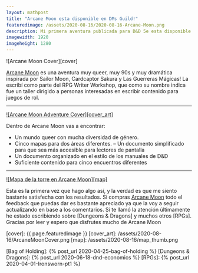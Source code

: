 ```yaml
---
layout: mathpost
title: "Arcane Moon esta disponible en DMs Guild!"
featuredimage: /assets/2020-08-16/2020-08-16-Arcane-Moon.png
description: Mi primera aventura publicada para D&D 5e esta disponible ahora!
imagewidth: 1920
imageheight: 1280
---
```


![Arcane Moon Cover][cover]

[Arcane Moon][arcanemoon] es una aventura muy queer, muy 90s y muy dramática inspirada por Sailor Moon, Cardcaptor Sakura y Las Guerreras Mágicas! La escribí como parte del RPG Writer Workshop, que como su nombre indica fue un taller dirigido a personas interesadas en escribir contenido para juegos de rol.

<!--more-->

---

[![Arcane Moon Adventure Cover][cover_art]][arcanemoon]


Dentro de Arcane Moon vas a encontrar:

- Un mundo queer con mucha diversidad de género.
- Cinco mapas para dos áreas diferentes.
– Un documento simplificado para que sea más accesible para lectores de pantalla
- Un documento organizado en el estilo de los manuales de D&D
- Suficiente contenido para cinco encuentros diferentes

---

[![Mapa de la torre en Arcane Moon][map]][arcanemoon]

Esta es la primera vez que hago algo así, y la verdad es que me siento bastante satisfecha con los resultados. Si compras [Arcane Moon][arcanemoon] todo el feedback que puedas dar es bastante apreciado ya que la voy a seguir actualizando en base a los comentarios. Si te llamó la atención últimamente he estado escribiendo sobre [Dungeons & Dragons] y muchos otros [RPGs]. Gracias por leer y espero que disfrutes mucho de Arcane Moon


<!--Images-->
[cover]: {{ page.featuredimage }}
[cover_art]: /assets/2020-08-16/ArcaneMoonCover.png
[map]: /assets/2020-08-16/map_thumb.png

<!--Credits-->

<!--Internal-Links-->
[Bag of Holding]: {% post_url 2020-04-25-bag-of-holding %}
[Dungeons & Dragons]: {% post_url 2020-06-18-dnd-economics %}
[RPGs]: {% post_url 2020-04-01-Ironsworn-pt1 %}

<!--External-Links-->
[arcanemoon]: https://bit.ly/ArcaneMoon

